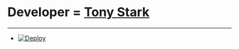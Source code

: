 # Developer = [Tony Stark](https://t.me/Tony_Stark_Avenger_2005)


-----
- [![Deploy](https://www.herokucdn.com/deploy/button.svg)](https://heroku.com/deploy)
